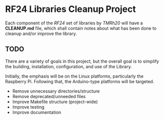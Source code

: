 # RF24 Libraries Cleanup Project #
Each component of the _RF24_ set of libraries by _TMRh20_ will have a **CLEANUP.md** file, which shall contain notes
about what has been done to cleanup and/or improve the library.

## TODO ##
There are a variety of goals in this project, but the overall goal is to simplify the building, installation, configuration, and use of the Library.

Initially, the emphasis will be on the Linux platforms, particularly the Raspberry Pi. Following that, the Arduino-type platforms will be targeted.

* Remove unnecessary directories/structure
* Remove deprecated/unneeded files
* Improve Makefile structure (project-wide)
* Improve testing
* Improve documentation